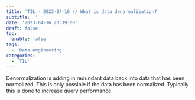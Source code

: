 ```yaml
---
title: 'TIL - 2023-04-16 // What is data denormalization?'
subtitle: ''
date: '2023-04-16 20:39:00'
draft: false
toc:
  enable: false
tags: 
  - 'Data engineering'
categories: 
  - 'TIL'
---
```


Denormalization is adding in redundant data back into data that has been normalized. This is only possible if the data has been normalized. Typically this is done to increase query performance.
